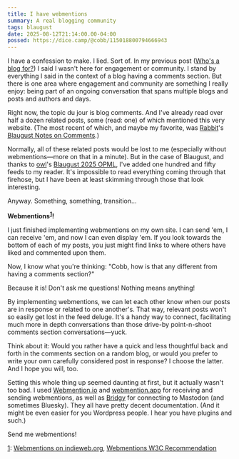```yaml
---
title: I have webmentions
summary: A real blogging community
tags: blaugust
date: 2025-08-12T21:14:00.00-04:00
possed: https://dice.camp/@cobb/115018800794666943
---
```


I have a confession to make. I lied. Sort of. In my previous post (<a class="u-in-reply-to" href="/posts/whos-a-blog-for/">Who's a blog for?</a>) I said I wasn't here for engagement or community. I stand by everything I said in the context of a blog having a comments section. But there is one area where engagement and community are something I really enjoy: being part of an ongoing conversation that spans multiple blogs and posts and authors and days.

Right now, the topic du jour is blog comments. And I've already read over half a dozen related posts, some (read: one) of which mentioned this very website. (The most recent of which, and maybe my favorite, was [Rabbit](https://jackalope.city/)'s [Blaugust Notes on Comments](https://talk.jackalope.city/talk/blaugust-notes-on-comments/).)

Normally, all of these related posts would be lost to me (especially without webmentions—more on that in a minute). But in the case of Blaugust, and thanks to [owl](https://godless-internets.org/about)'s [Blaugust 2025 OPML](https://godless-internets.org/2025/08/01/blaugust-2025-opml), I've added one hundred and fifty feeds to my reader. It's impossible to read everything coming through that firehose, but I have been at least skimming through those that look interesting.

Anyway. Something, something, transition...

**Webmentions<sup><a href=#1down id="1up">1</a></sup>!**

I just finished implementing webmentions on my own site. I can send 'em, I can receive 'em, and now I can even display 'em. If you look towards the bottom of each of my posts, you just might find links to where others have liked and commented upon them.

Now, I know what you're thinking: "Cobb, how is that any different from having a comments section?"

Because it is! Don't ask me questions! Nothing means anything!

By implementing webmentions, we can let each other know when our posts are in response or related to one another's. That way, relevant posts won't so easily get lost in the feed deluge. It's a handy way to connect, facilitating much more in depth conversations than those drive-by point-n-shoot comments section conversations—yuck.

Think about it: Would you rather have a quick and less thoughtful back and forth in the comments section on a random blog, or would you prefer to write your own carefully considered post in response? I choose the latter. And I hope you will, too.

Setting this whole thing up seemed daunting at first, but it actually wasn't too bad. I used [Webmention.io](https://webmention.io/) and [webmention.app](https://webmention.app/) for receiving and sending webmentions, as well as [Bridgy](https://brid.gy/) for connecting to Mastodon (and sometimes Bluesky). They all have pretty decent documentation. (And it might be even easier for you Wordpress people. I hear you have plugins and such.)

Send me webmentions!

<p class="note"><a href="#1up" id="1down">1</a>: <a href="https://indieweb.org/Webmention">Webmentions on indieweb.org</a>, <a href="https://www.w3.org/TR/webmention/">Webmentions W3C Recommendation</a></p>
